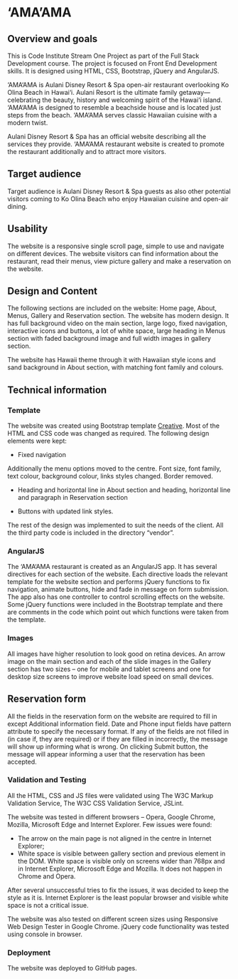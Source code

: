 # ‘AMA’AMA

## Overview and goals

This is Code Institute Stream One Project as part of the Full Stack Development course. The project is focused on Front End Development skills. It is designed using HTML, CSS, Bootstrap, jQuery and AngularJS.

‘AMA‘AMA is Aulani Disney Resort & Spa open-air restaurant overlooking Ko Olina Beach in Hawai‘i. Aulani Resort is the ultimate family getaway—celebrating the beauty, history and welcoming spirit of the Hawai‘i island. ‘AMA‘AMA is designed to resemble a beachside house and is located just steps from the beach. ‘AMA‘AMA serves classic Hawaiian cuisine with a modern twist.

Aulani Disney Resort & Spa has an official website describing all the services they provide. ‘AMA‘AMA restaurant website is created to promote the restaurant additionally and to attract more visitors.


## Target audience

Target audience is Aulani Disney Resort & Spa guests as also other potential visitors coming to Ko Olina Beach who enjoy Hawaiian cuisine and open-air dining. 


## Usability

The website is a responsive single scroll page, simple to use and navigate on different devices. The website visitors can find information about the restaurant, read their menus, view picture gallery and make a reservation on the website. 


## Design and Content

The following sections are included on the website: Home page, About, Menus, Gallery and Reservation section. The website has modern design. It has full background video on the main section, large logo, fixed navigation, interactive icons and buttons, a lot of white space, large heading in Menus section with faded background image and full width images in gallery section.

The website has Hawaii theme through it with Hawaiian style icons and sand background in About section, with matching font family and colours.


## Technical information

### Template

The website was created using Bootstrap template [Creative](https://startbootstrap.com/template-overviews/creative/). Most of the HTML and CSS code was changed as required. The following design elements were kept:

 - Fixed navigation

 Additionally the menu options moved to the centre. Font size, font family, text colour, background colour, links styles changed. Border removed. 

 - Heading and horizontal line in About section and heading, horizontal line and paragraph in Reservation section

 - Buttons with updated link styles.

 The rest of the design was implemented to suit the needs of the client. All the third party code is included in the directory “vendor”.


### AngularJS

The ‘AMA‘AMA restaurant is created as an AngularJS app. It has several directives for each section of the website. Each directive loads the relevant template for the website section and performs jQuery functions to fix navigation, animate buttons, hide and fade in message on form submission. The app also has one controller to control scrolling effects on the website. Some jQuery functions were included in the Bootstrap template and there are comments in the code which point out which functions were taken from the template.


### Images

All images have higher resolution to look good on retina devices. An arrow image on the main section and each of the slide images in the Gallery section has two sizes – one for mobile and tablet screens and one for desktop size screens to improve website load speed on small devices.


## Reservation form

All the fields in the reservation form on the website are required to fill in except Additional information field. Date and Phone input fields have pattern attribute to specify the necessary format. If any of the fields are not filled in (in case if, they are required) or if they are filled in incorrectly, the message will show up informing what is wrong. On clicking Submit button, the message will appear informing a user that the reservation has been accepted.


### Validation and Testing

All the HTML, CSS and JS files were validated using The W3C Markup Validation Service, The W3C CSS Validation Service, JSLint.

The website was tested in different browsers – Opera, Google Chrome, Mozilla, Microsoft Edge and Internet Explorer. Few issues were found:
 - The arrow on the main page is not aligned in the centre in Internet Explorer;
 - White space is visible between gallery section and previous element in the DOM. White space is visible only on screens wider than 768px and in Internet Explorer, Microsoft Edge and Mozilla. It does not happen in Chrome and Opera.

After several unsuccessful tries to fix the issues, it was decided to keep the style as it is. Internet Explorer is the least popular browser and visible white space is not a critical issue.

The website was also tested on different screen sizes using Responsive Web Design Tester in Google Chrome. jQuery code functionality was tested using console in browser.


### Deployment

The website was deployed to GitHub pages.